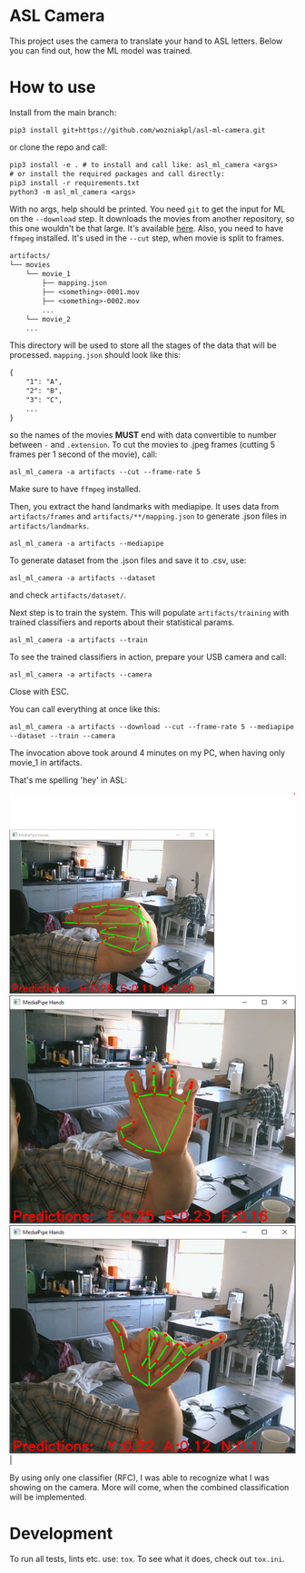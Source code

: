 # ASL Camera

This project uses the camera to translate your hand to ASL letters. Below you can find out, how the ML model was trained.

# How to use

Install from the main branch:

```
pip3 install git+https://github.com/wozniakpl/asl-ml-camera.git
```

or clone the repo and call:

```
pip3 install -e . # to install and call like: asl_ml_camera <args>
# or install the required packages and call directly:
pip3 install -r requirements.txt
python3 -m asl_ml_camera <args>
```

With no args, help should be printed. You need `git` to get the input for ML on the `--download` step. It downloads the movies from another repository, so this one wouldn't be that large. It's available [here](https://github.com/wozniakpl/asl-movies). Also, you need to have `ffmpeg` installed. It's used in the `--cut` step, when movie is split to frames.

```
artifacts/
└── movies
    └── movie_1
        ├── mapping.json
        ├── <something>-0001.mov
        ├── <something>-0002.mov
        ...
    └── movie_2
    ...
```

This directory will be used to store all the stages of the data that will be processed.
`mapping.json` should look like this:

```
{
    "1": "A",
    "2": "B",
    "3": "C",
    ...
}
```

so the names of the movies **MUST** end with data convertible to number between `-` and `.extension`.
To cut the movies to .jpeg frames (cutting 5 frames per 1 second of the movie), call:

```
asl_ml_camera -a artifacts --cut --frame-rate 5
```

Make sure to have `ffmpeg` installed.

Then, you extract the hand landmarks with mediapipe. It uses data from `artifacts/frames` and `artifacts/**/mapping.json` to generate .json files in `artifacts/landmarks`.

```
asl_ml_camera -a artifacts --mediapipe
```

To generate dataset from the .json files and save it to .csv, use:

```
asl_ml_camera -a artifacts --dataset
```

and check `artifacts/dataset/`.

Next step is to train the system. This will populate `artifacts/training` with trained classifiers and reports about their statistical params.

```
asl_ml_camera -a artifacts --train
```

To see the trained classifiers in action, prepare your USB camera and call:

```
asl_ml_camera -a artifacts --camera
```

Close with ESC.

You can call everything at once like this:

```
asl_ml_camera -a artifacts --download --cut --frame-rate 5 --mediapipe --dataset --train --camera
```

The invocation above took around 4 minutes on my PC, when having only movie_1 in artifacts.

That's me spelling 'hey' in ASL:

![Letter H](demo/H.png) ![Letter E](demo/E.png) ![Letter Y](demo/Y.png) |

By using only one classifier (RFC), I was able to recognize what I was showing on the camera. More will come, when the combined classification will be implemented.

# Development

To run all tests, lints etc. use: `tox`. To see what it does, check out `tox.ini`.
